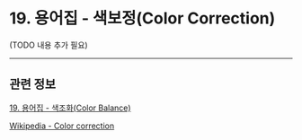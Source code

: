 # 19. 용어집 - 색보정(Color Correction)

(TODO 내용 추가 필요)

***

## 관련 정보

[19. 용어집 - 색조화(Color Balance)](./19-glossaryx-color_balance.md)

[Wikipedia - Color correction](https://en.wikipedia.org/wiki/Color_correction)